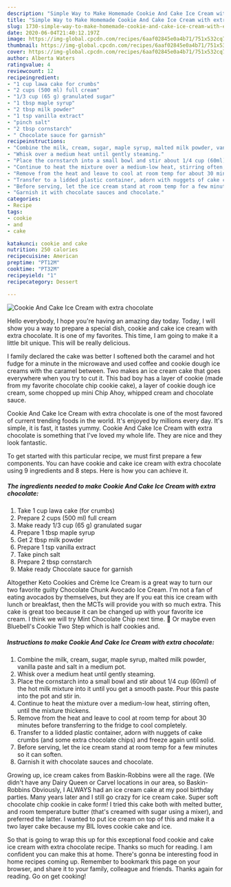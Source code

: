```yaml
---
description: "Simple Way to Make Homemade Cookie And Cake Ice Cream with extra chocolate"
title: "Simple Way to Make Homemade Cookie And Cake Ice Cream with extra chocolate"
slug: 1730-simple-way-to-make-homemade-cookie-and-cake-ice-cream-with-extra-chocolate
date: 2020-06-04T21:40:12.197Z
image: https://img-global.cpcdn.com/recipes/6aaf02845e0a4b71/751x532cq70/cookie-and-cake-ice-cream-with-extra-chocolate-recipe-main-photo.jpg
thumbnail: https://img-global.cpcdn.com/recipes/6aaf02845e0a4b71/751x532cq70/cookie-and-cake-ice-cream-with-extra-chocolate-recipe-main-photo.jpg
cover: https://img-global.cpcdn.com/recipes/6aaf02845e0a4b71/751x532cq70/cookie-and-cake-ice-cream-with-extra-chocolate-recipe-main-photo.jpg
author: Alberta Waters
ratingvalue: 4
reviewcount: 12
recipeingredient:
- "1 cup lawa cake for crumbs"
- "2 cups (500 ml) full cream"
- "1/3 cup (65 g) granulated sugar"
- "1 tbsp maple syrup"
- "2 tbsp milk powder"
- "1 tsp vanilla extract"
- "pinch salt"
- "2 tbsp cornstarch"
- " Chocolate sauce for garnish"
recipeinstructions:
- "Combine the milk, cream, sugar, maple syrup, malted milk powder, vanilla paste and salt in a medium pot."
- "Whisk over a medium heat until gently steaming."
- "Place the cornstarch into a small bowl and stir about 1/4 cup (60ml) of the hot milk mixture into it until you get a smooth paste. Pour this paste into the pot and stir in."
- "Continue to heat the mixture over a medium-low heat, stirring often, until the mixture thickens."
- "Remove from the heat and leave to cool at room temp for about 30 minutes before transferring to the fridge to cool completely."
- "Transfer to a lidded plastic container, adorn with nuggets of cake crumbs (and some extra chocolate chips) and freeze again until solid."
- "Before serving, let the ice cream stand at room temp for a few minutes so it can soften."
- "Garnish it with chocolate sauces and chocolate."
categories:
- Recipe
tags:
- cookie
- and
- cake

katakunci: cookie and cake 
nutrition: 250 calories
recipecuisine: American
preptime: "PT12M"
cooktime: "PT32M"
recipeyield: "1"
recipecategory: Dessert

---
```



![Cookie And Cake Ice Cream with extra chocolate](https://img-global.cpcdn.com/recipes/6aaf02845e0a4b71/751x532cq70/cookie-and-cake-ice-cream-with-extra-chocolate-recipe-main-photo.jpg)

Hello everybody, I hope you're having an amazing day today. Today, I will show you a way to prepare a special dish, cookie and cake ice cream with extra chocolate. It is one of my favorites. This time, I am going to make it a little bit unique. This will be really delicious.

I family declared the cake was better I softened both the caramel and hot fudge for a minute in the microwave and used coffee and cookie dough ice creams with the caramel between. Two makes an ice cream cake that goes everywhere when you try to cut it. This bad boy has a layer of cookie (made from my favorite chocolate chip cookie cake), a layer of cookie dough ice cream, some chopped up mini Chip Ahoy, whipped cream and chocolate sauce.

Cookie And Cake Ice Cream with extra chocolate is one of the most favored of current trending foods in the world. It's enjoyed by millions every day. It's simple, it is fast, it tastes yummy. Cookie And Cake Ice Cream with extra chocolate is something that I've loved my whole life. They are nice and they look fantastic.


To get started with this particular recipe, we must first prepare a few components. You can have cookie and cake ice cream with extra chocolate using 9 ingredients and 8 steps. Here is how you can achieve it.

<!--inarticleads1-->

##### The ingredients needed to make Cookie And Cake Ice Cream with extra chocolate:

1. Take 1 cup lawa cake (for crumbs)
1. Prepare 2 cups (500 ml) full cream
1. Make ready 1/3 cup (65 g) granulated sugar
1. Prepare 1 tbsp maple syrup
1. Get 2 tbsp milk powder
1. Prepare 1 tsp vanilla extract
1. Take pinch salt
1. Prepare 2 tbsp cornstarch
1. Make ready  Chocolate sauce for garnish


Altogether Keto Cookies and Crème Ice Cream is a great way to turn our two favorite guilty Chocolate Chunk Avocado Ice Cream. I&#39;m not a fan of eating avocados by themselves, but they are If you eat this ice cream with lunch or breakfast, then the MCTs will provide you with so much extra. This cake is great too because it can be changed up with your favorite ice cream. I think we will try Mint Chocolate Chip next time. 🙂 Or maybe even Bluebell&#39;s Cookie Two Step which is half cookies and. 

<!--inarticleads2-->

##### Instructions to make Cookie And Cake Ice Cream with extra chocolate:

1. Combine the milk, cream, sugar, maple syrup, malted milk powder, vanilla paste and salt in a medium pot.
1. Whisk over a medium heat until gently steaming.
1. Place the cornstarch into a small bowl and stir about 1/4 cup (60ml) of the hot milk mixture into it until you get a smooth paste. Pour this paste into the pot and stir in.
1. Continue to heat the mixture over a medium-low heat, stirring often, until the mixture thickens.
1. Remove from the heat and leave to cool at room temp for about 30 minutes before transferring to the fridge to cool completely.
1. Transfer to a lidded plastic container, adorn with nuggets of cake crumbs (and some extra chocolate chips) and freeze again until solid.
1. Before serving, let the ice cream stand at room temp for a few minutes so it can soften.
1. Garnish it with chocolate sauces and chocolate.


Growing up, ice cream cakes from Baskin-Robbins were all the rage. (We didn&#39;t have any Dairy Queen or Carvel locations in our area, so Baskin-Robbins Obviously, I ALWAYS had an ice cream cake at my pool birthday parties. Many years later and I still go crazy for ice cream cake. Super soft chocolate chip cookie in cake form! I tried this cake both with melted butter, and room temperature butter (that&#39;s creamed with sugar using a mixer), and preferred the latter. I wanted to put ice cream on top of this and make it a two layer cake because my BIL loves cookie cake and ice. 

So that is going to wrap this up for this exceptional food cookie and cake ice cream with extra chocolate recipe. Thanks so much for reading. I am confident you can make this at home. There's gonna be interesting food in home recipes coming up. Remember to bookmark this page on your browser, and share it to your family, colleague and friends. Thanks again for reading. Go on get cooking!
